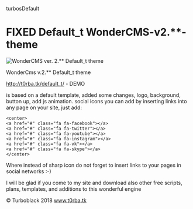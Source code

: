 turbosDefault
# FIXED Default_t   WonderCMS-v2.**-theme
![WonderCMS ver. 2.** Default_t theme](http://t0rba.tk/default_t_theme.jpg)


WonderCms v.2.** Default_t theme

http://t0rba.tk/default_t/ - DEMO

is based on a default template, added some changes, logo, background, button up, add js animation.
social icons you can add by inserting links into any page on your site, just add:
```
<center>
<a href="#" class="fa fa-facebook"></a>
<a href="#" class="fa fa-twitter"></a>
<a href="#" class="fa fa-youtube"></a>
<a href="#" class="fa fa-instagram"></a>
<a href="#" class="fa fa-vk"></a>
<a href="#" class="fa fa-skype"></a>
</center>
```

Where instead of sharp icon do not forget to insert links to your pages in social networks :-)

I will be glad if you come to my site and download also other free scripts, plans, templates, and additions to this wonderful engine  

© Turboblack 2018 www.t0rba.tk
